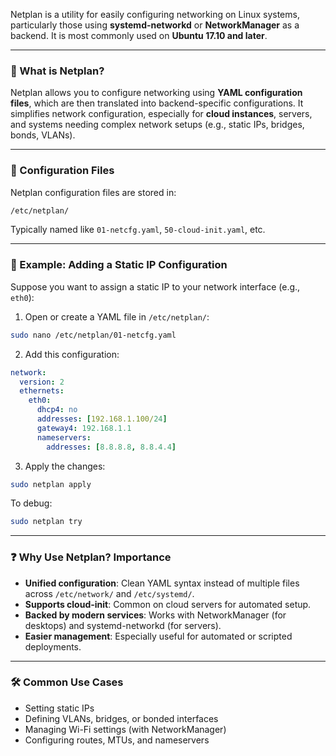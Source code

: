 
Netplan is a utility for easily configuring networking on Linux systems, particularly those using **systemd-networkd** or **NetworkManager** as a backend. It is most commonly used on **Ubuntu 17.10 and later**.

---

### 🔧 What is Netplan?

Netplan allows you to configure networking using **YAML configuration files**, which are then translated into backend-specific configurations. It simplifies network configuration, especially for **cloud instances**, servers, and systems needing complex network setups (e.g., static IPs, bridges, bonds, VLANs).

---

### 📁 Configuration Files

Netplan configuration files are stored in:

```bash
/etc/netplan/
```

Typically named like `01-netcfg.yaml`, `50-cloud-init.yaml`, etc.

---

### 📌 Example: Adding a Static IP Configuration

Suppose you want to assign a static IP to your network interface (e.g., `eth0`):

1. Open or create a YAML file in `/etc/netplan/`:

```bash
sudo nano /etc/netplan/01-netcfg.yaml
```

2. Add this configuration:

```yaml
network:
  version: 2
  ethernets:
    eth0:
      dhcp4: no
      addresses: [192.168.1.100/24]
      gateway4: 192.168.1.1
      nameservers:
        addresses: [8.8.8.8, 8.8.4.4]
```

3. Apply the changes:

```bash
sudo netplan apply
```

To debug:

```bash
sudo netplan try
```

---

### ❓ Why Use Netplan? Importance

* **Unified configuration**: Clean YAML syntax instead of multiple files across `/etc/network/` and `/etc/systemd/`.
* **Supports cloud-init**: Common on cloud servers for automated setup.
* **Backed by modern services**: Works with NetworkManager (for desktops) and systemd-networkd (for servers).
* **Easier management**: Especially useful for automated or scripted deployments.

---

### 🛠 Common Use Cases

* Setting static IPs
* Defining VLANs, bridges, or bonded interfaces
* Managing Wi-Fi settings (with NetworkManager)
* Configuring routes, MTUs, and nameservers

